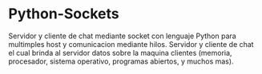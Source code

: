 # Python-Sockets
Servidor y cliente de chat mediante socket con lenguaje Python para multimples host y comunicacion mediante hilos.
Servidor y cliente de chat el cual brinda al servidor datos sobre la maquina clientes (memoria, procesador, sistema operativo, programas abiertos, y muchos mas).
